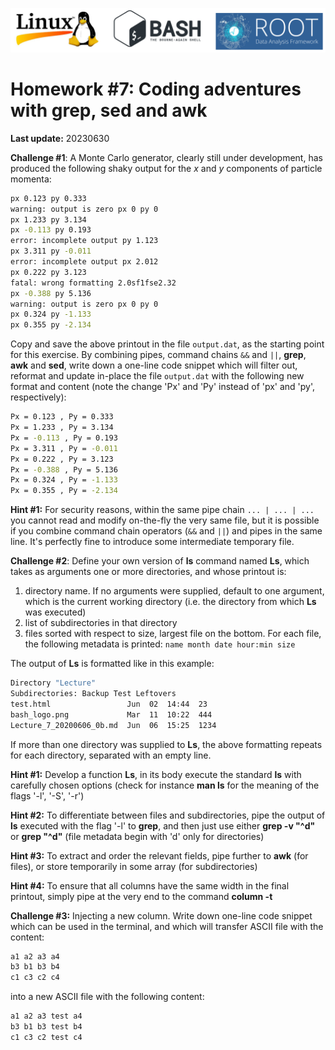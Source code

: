 ![](../Common_Figures/LinuxBashROOT_logos.png)

# Homework #7: Coding adventures with grep, sed and awk

**Last update:** 20230630

**Challenge #1**: A Monte Carlo generator, clearly still under development, has produced the following shaky output for the _x_ and _y_ components of particle momenta:

```bash
px 0.123 py 0.333
warning: output is zero px 0 py 0
px 1.233 py 3.134
px -0.113 py 0.193
error: incomplete output py 1.123
px 3.311 py -0.011
error: incomplete output px 2.012
px 0.222 py 3.123
fatal: wrong formatting 2.0sf1fse2.32
px -0.388 py 5.136
warning: output is zero px 0 py 0
px 0.324 py -1.133
px 0.355 py -2.134
```

Copy and save the above printout in the file ```output.dat```, as the starting point for this exercise. By combining pipes, command chains ```&&``` and ```||```, **grep**, **awk** and **sed**, write down a one-line code snippet which will filter out, reformat and update in-place the file ```output.dat``` with the following new format and content (note the change 'Px' and 'Py' instead of 'px' and 'py', respectively):

```bash
Px = 0.123 , Py = 0.333
Px = 1.233 , Py = 3.134
Px = -0.113 , Py = 0.193
Px = 3.311 , Py = -0.011
Px = 0.222 , Py = 3.123
Px = -0.388 , Py = 5.136
Px = 0.324 , Py = -1.133
Px = 0.355 , Py = -2.134
```

**Hint #1:**  For security reasons, within the same pipe chain ```... | ... | ...``` you cannot read and modify on-the-fly the very same file, but it is possible if you combine command chain operators (```&&``` and ```||```) and pipes in the same line. It's perfectly fine to introduce some intermediate temporary file. 

**Challenge #2**: Define your own version of **ls** command named **Ls**, which takes as arguments one or more directories, and whose printout is:

1. directory name. If no arguments were supplied, default to one argument, which is the current working directory (i.e. the directory from which **Ls** was executed)
2. list of subdirectories in that directory
3. files sorted with respect to size, largest file on the bottom. For each file, the following metadata is printed: ```name month date hour:min size``` 

The output of **Ls** is formatted like in this example:

```bash
Directory "Lecture"
Subdirectories: Backup Test Leftovers 
test.html                 Jun  02  14:44  23
bash_logo.png             Mar  11  10:22  444
Lecture_7_20200606_0b.md  Jun  06  15:25  1234
```

If more than one directory was supplied to **Ls**, the above formatting repeats for each directory, separated with an empty line.

**Hint #1:** Develop a function **Ls**, in its body execute the standard **ls** with carefully chosen options (check for instance **man ls** for the meaning of the flags '-l', '-S', '-r')

**Hint #2:** To differentiate between files and subdirectories, pipe the output of **ls** executed with the flag '-l' to **grep**, and then just use either **grep -v "^d"** or **grep "^d"** (file metadata begin with 'd' only for directories)   

**Hint #3:** To extract and order the relevant fields, pipe further to **awk** (for files), or store temporarily in some array (for subdirectories) 

**Hint #4:** To ensure that all columns have the same width in the final printout, simply pipe at the very end to the command **column -t** 

**Challenge #3:** Injecting a new column. Write down one-line code snippet which can be used in the terminal, and which will transfer ASCII file with the content:

```bash
a1 a2 a3 a4
b3 b1 b3 b4
c1 c3 c2 c4
```
into a new ASCII file with the following content: 
```bash
a1 a2 a3 test a4
b3 b1 b3 test b4
c1 c3 c2 test c4
```
